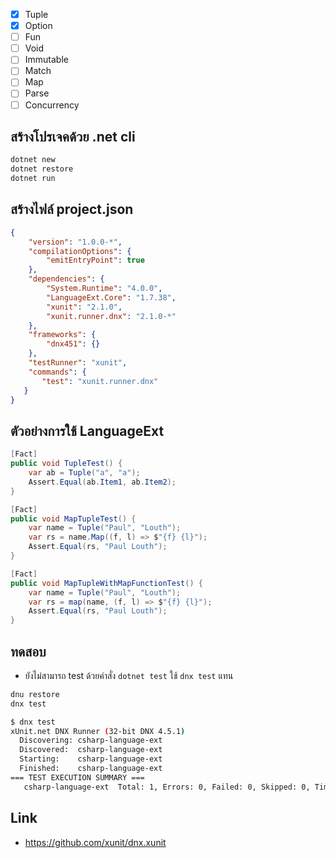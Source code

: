 - [x] Tuple
- [x] Option
- [ ] Fun
- [ ] Void
- [ ] Immutable
- [ ] Match
- [ ] Map
- [ ] Parse
- [ ] Concurrency

## สร้างโปรเจคด้วย .net cli

```bash
dotnet new
dotnet restore
dotnet run
```

## สร้างไฟล์ project.json

```json
{
    "version": "1.0.0-*",
    "compilationOptions": {
        "emitEntryPoint": true
    },
    "dependencies": {
        "System.Runtime": "4.0.0",
        "LanguageExt.Core": "1.7.38",
        "xunit": "2.1.0",
        "xunit.runner.dnx": "2.1.0-*"
    },
    "frameworks": {
        "dnx451": {}
    },
    "testRunner": "xunit",
    "commands": {
       "test": "xunit.runner.dnx"
   }
}
```

## ตัวอย่างการใช้ LanguageExt

```csharp
[Fact]
public void TupleTest() {
    var ab = Tuple("a", "a");
    Assert.Equal(ab.Item1, ab.Item2);
}

[Fact]
public void MapTupleTest() {
    var name = Tuple("Paul", "Louth");
    var rs = name.Map((f, l) => $"{f} {l}");
    Assert.Equal(rs, "Paul Louth");
}

[Fact]
public void MapTupleWithMapFunctionTest() {
    var name = Tuple("Paul", "Louth");
    var rs = map(name, (f, l) => $"{f} {l}");
    Assert.Equal(rs, "Paul Louth");
}
```

## ทดสอบ

- ยังไม่สามารถ test ด้วยคำสั่ง `dotnet test` ใช้ `dnx test` แทน

```bash
dnu restore
dnx test
```

```bash
$ dnx test
xUnit.net DNX Runner (32-bit DNX 4.5.1)
  Discovering: csharp-language-ext
  Discovered:  csharp-language-ext
  Starting:    csharp-language-ext
  Finished:    csharp-language-ext
=== TEST EXECUTION SUMMARY ===
   csharp-language-ext  Total: 1, Errors: 0, Failed: 0, Skipped: 0, Time: 0.134s
```

## Link

- https://github.com/xunit/dnx.xunit